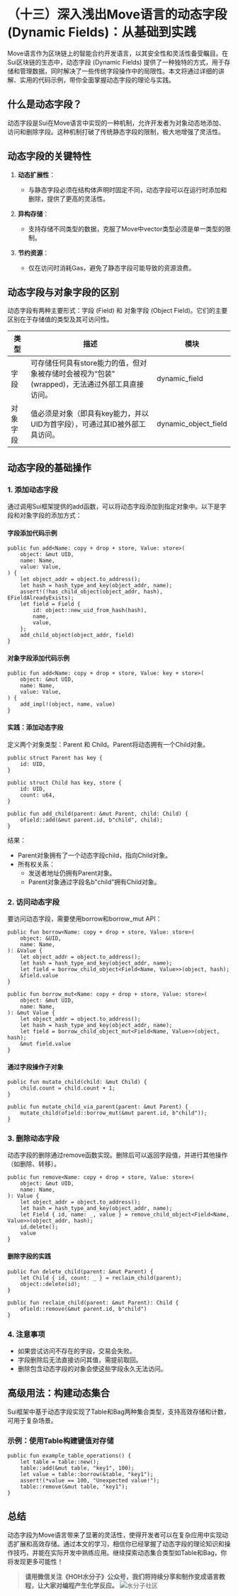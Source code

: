 # （十三）深入浅出Move语言的动态字段 (Dynamic Fields)：从基础到实践

Move语言作为区块链上的智能合约开发语言，以其安全性和灵活性备受瞩目。在Sui区块链的生态中，动态字段 (Dynamic Fields) 提供了一种独特的方式，用于存储和管理数据，同时解决了一些传统字段操作中的局限性。本文将通过详细的讲解、实用的代码示例，带你全面掌握动态字段的理论与实践。

## 什么是动态字段？

动态字段是Sui在Move语言中实现的一种机制，允许开发者为对象动态地添加、访问和删除字段。这种机制打破了传统静态字段的限制，极大地增强了灵活性。

## 动态字段的关键特性

1. **动态扩展性**：
   - 与静态字段必须在结构体声明时固定不同，动态字段可以在运行时添加和删除，提供了更高的灵活性。

2. **异构存储**：
   - 支持存储不同类型的数据，克服了Move中vector类型必须是单一类型的限制。

3. **节约资源**：
   - 仅在访问时消耗Gas，避免了静态字段可能导致的资源浪费。

## 动态字段与对象字段的区别

动态字段有两种主要形式：字段 (Field) 和 对象字段 (Object Field)。它们的主要区别在于存储值的类型及其可访问性。

| 类型       | 描述                                                     | 模块             |
| ---------- | -------------------------------------------------------- | ---------------- |
| 字段       | 可存储任何具有store能力的值，但对象被存储时会被视为“包装” (wrapped)，无法通过外部工具直接访问。 | dynamic_field    |
| 对象字段   | 值必须是对象（即具有key能力，并以UID为首字段），可通过其ID被外部工具访问。 | dynamic_object_field |

## 动态字段的基础操作

### 1. 添加动态字段

通过调用Sui框架提供的add函数，可以将动态字段添加到指定对象中。以下是字段和对象字段的添加方式：

#### 字段添加代码示例

```move
public fun add<Name: copy + drop + store, Value: store>(
    object: &mut UID,
    name: Name,
    value: Value,
) {
    let object_addr = object.to_address();
    let hash = hash_type_and_key(object_addr, name);
    assert!(!has_child_object(object_addr, hash), EFieldAlreadyExists);
    let field = Field {
        id: object::new_uid_from_hash(hash),
        name,
        value,
    };
    add_child_object(object_addr, field)
}
```

#### 对象字段添加代码示例

```move
public fun add<Name: copy + drop + store, Value: key + store>(
    object: &mut UID,
    name: Name,
    value: Value,
) {
    add_impl!(object, name, value)
}
```

#### 实践：添加动态字段

定义两个对象类型：Parent 和 Child。Parent将动态拥有一个Child对象。

```move
public struct Parent has key {
    id: UID,
}

public struct Child has key, store {
    id: UID,
    count: u64,
}

public fun add_child(parent: &mut Parent, child: Child) {
    ofield::add(&mut parent.id, b"child", child);
}
```

结果：
- Parent对象拥有了一个动态字段child，指向Child对象。
- 所有权关系：
  - 发送者地址仍拥有Parent对象。
  - Parent对象通过字段名b"child"拥有Child对象。

### 2. 访问动态字段

要访问动态字段，需要使用borrow和borrow_mut API：

```move
public fun borrow<Name: copy + drop + store, Value: store>(
    object: &UID,
    name: Name,
): &Value {
    let object_addr = object.to_address();
    let hash = hash_type_and_key(object_addr, name);
    let field = borrow_child_object<Field<Name, Value>>(object, hash);
    &field.value
}

public fun borrow_mut<Name: copy + drop + store, Value: store>(
    object: &mut UID,
    name: Name,
): &mut Value {
    let object_addr = object.to_address();
    let hash = hash_type_and_key(object_addr, name);
    let field = borrow_child_object_mut<Field<Name, Value>>(object, hash);
    &mut field.value
}
```

#### 通过字段操作子对象

```move
public fun mutate_child(child: &mut Child) {
    child.count = child.count + 1;
}

public fun mutate_child_via_parent(parent: &mut Parent) {
    mutate_child(ofield::borrow_mut(&mut parent.id, b"child"));
}
```

### 3. 删除动态字段

动态字段的删除通过remove函数实现。删除后可以返回字段值，并进行其他操作（如删除、转移）。

```move
public fun remove<Name: copy + drop + store, Value: store>(
    object: &mut UID,
    name: Name,
): Value {
    let object_addr = object.to_address();
    let hash = hash_type_and_key(object_addr, name);
    let Field { id, name: _, value } = remove_child_object<Field<Name, Value>>(object_addr, hash);
    id.delete();
    value
}
```

#### 删除字段的实践

```move
public fun delete_child(parent: &mut Parent) {
    let Child { id, count: _ } = reclaim_child(parent);
    object::delete(id);
}

public fun reclaim_child(parent: &mut Parent): Child {
    ofield::remove(&mut parent.id, b"child")
}
```

### 4. 注意事项

- 如果尝试访问不存在的字段，交易会失败。
- 字段删除后无法直接访问其值，需提前取回。
- 删除包含动态字段的对象会使这些字段永久无法访问。

## 高级用法：构建动态集合

Sui框架中基于动态字段实现了Table和Bag两种集合类型，支持高效存储和计数，可用于复杂场景。

### 示例：使用Table构建键值对存储

```move
public fun example_table_operations() {
    let table = table::new();
    table::add(&mut table, "key1", 100);
    let value = table::borrow(&table, "key1");
    assert!(*value == 100, "Unexpected value!");
    table::remove(&mut table, "key1");
}
```

## 总结

动态字段为Move语言带来了显著的灵活性，使得开发者可以在复杂应用中实现动态扩展和高效存储。通过本文的学习，相信你已经掌握了动态字段的理论知识和操作技巧，并能在实际开发中熟练应用。继续探索动态集合类型如Table和Bag，你将发现更多可能性！

> **请用微信关注《HOH水分子》公众号，我们将持续分享和制作变成语言教程，让大家对编程产生化学反应。**
![水分子社区](../images/HOH_QR.jpg)